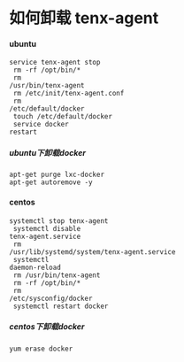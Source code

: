 # 如何卸载 tenx-agent
#### ubuntu
<code>service tenx-agent stop<br/>
rm -rf /opt/bin/*<br/>
rm /usr/bin/tenx-agent<br/>
rm /etc/init/tenx-agent.conf<br/>
rm /etc/default/docker<br/>
touch /etc/default/docker<br/>
service docker restart</code>

<h5>ubuntu下卸载docker</h5>
<code>apt-get purge lxc-docker</code><br />
<code>apt-get autoremove -y</code>

#### centos
<code>systemctl stop tenx-agent<br/>
systemctl disable tenx-agent.service<br/>
rm /usr/lib/systemd/system/tenx-agent.service<br/>
systemctl daemon-reload<br/>
rm /usr/bin/tenx-agent<br/>
rm -rf /opt/bin/*<br/>
rm /etc/sysconfig/docker<br/>
systemctl restart docker
</code>
<h5>centos下卸载docker</h5>
<code>yum erase docker</code>